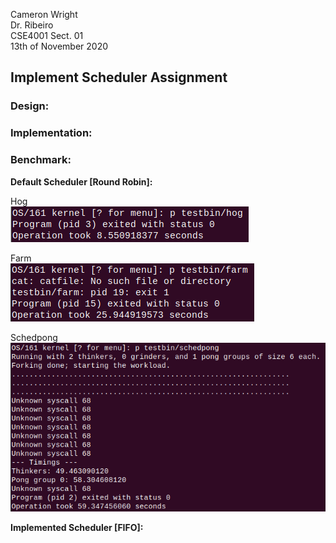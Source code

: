 
Cameron Wright\
Dr. Ribeiro\
CSE4001 Sect. 01\
13th of November 2020

## Implement Scheduler Assignment

### Design:


### Implementation:

### Benchmark:

**Default Scheduler [Round Robin]:**

Hog\
![](DefaultHog.png)

Farm\
![](DefaultFarm.png)

Schedpong\
![](DefaultPong.png)

**Implemented Scheduler [FIFO]:**

